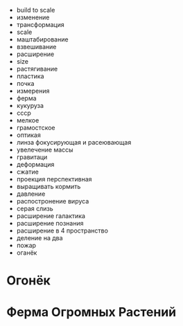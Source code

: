 - build to scale
- изменение
- трансформация
- scale
- маштабирование
- взвешивание
- расширение
- size
- растягивание
- пластика
- почка
- измерения
- ферма
- кукуруза
- ссср
- мелкое
- грамостское
- оптикая
- линза фокусирующая и расеювающая
- увелечение массы
- гравитаци
- деформация
- сжатие
- проекция перспективная
- выращивать кормить
- давление
- распостронение вируса
- серая слизь
- расширение галактика
- расширение познания
- расширение в 4 пространство
- деление на два
- пожар
- оганёк





# Огонёк
# Ферма Огромных Растений






